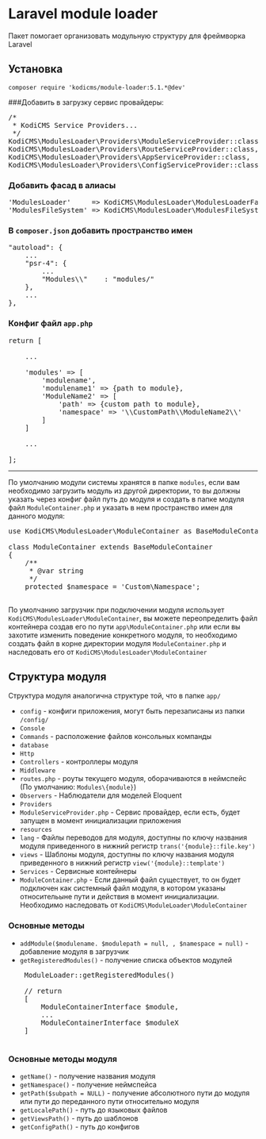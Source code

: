 # Laravel module loader

Пакет помогает организовать модульную структуру для фреймворка Laravel

## Установка

`composer require 'kodicms/module-loader:5.1.*@dev'`

###Добавить в загрузку сервис провайдеры:
<pre>
/*
 * KodiCMS Service Providers...
 */
KodiCMS\ModulesLoader\Providers\ModuleServiceProvider::class,
KodiCMS\ModulesLoader\Providers\RouteServiceProvider::class,
KodiCMS\ModulesLoader\Providers\AppServiceProvider::class,
KodiCMS\ModulesLoader\Providers\ConfigServiceProvider::class,
</pre>

### Добавить фасад в алиасы

<pre>
'ModulesLoader'     => KodiCMS\ModulesLoader\ModulesLoaderFacade::class,
'ModulesFileSystem' => KodiCMS\ModulesLoader\ModulesFileSystemFacade::class,
</pre>


### В `composer.json` добавить пространство имен
<pre>
"autoload": {
	...
	"psr-4": {
		...
		"Modules\\"    : "modules/"
	},
	...
},
</pre>

### Конфиг файл `app.php` 
<pre>
return [

	...

	'modules' => [
		'modulename', 
		'modulename1' => {path to module},
		'ModuleName2' => [
			'path' => {custom path to module},
			'namespace' => '\\CustomPath\\ModuleName2\\'
		]
	]	
	
	...

];
</pre>

----------

По умолчанию модули системы хранятся в папке `modules`, если вам необходимо загрузить модуль из другой директории, то вы должны указать через конфиг файл путь до модуля и создать в папке модуля файл `ModuleContainer.php` и указать в нем пространство имен для данного модуля:

<pre>
use KodiCMS\ModulesLoader\ModuleContainer as BaseModuleContainer;

class ModuleContainer extends BaseModuleContainer
{
	/**
	 * @var string
	 */
	protected $namespace = 'Custom\Namespace';

</pre>

По умолчанию загрузчик при подключении модуля использует `KodiCMS\ModulesLoader\ModuleContainer`, вы можете переопределить файл контейнера создав его по пути `app\ModuleContainer.php` или если вы захотите изменить поведение конкретного модуля, то необходимо создать файл в корне директории модуля `ModuleContainer.php` и наследовать его от `KodiCMS\ModulesLoader\ModuleContainer`

## Структура модуля

Структура модуля аналогична структуре той, что в папке `app/`

 * `config` - конфиги приложения, могут быть перезаписаны из папки `/config/`
 * `Console`
  * `Commands` - расположение файлов консольных компанды
 * `database`
 * `Http`
  * `Controllers` - контроллеры модуля
  * `Middleware`
  * `routes.php` - роуты текущего модуля, оборачиваются в неймспейс (По умолчанию: `Modules\{module}`)
 * `Observers` - Наблюдатели для моделей Eloquent
 * `Providers`
  * `ModuleServiceProvider.php` - Сервис провайдер, если есть, будет запущен в момент инициализации приложения
 * `resources`
  * `lang` - Файлы переводов для модуля, доступны по ключу названия модуля приведенного в нижний регистр `trans('{module}::file.key')`
  * `views` - Шаблоны модуля, доступны по ключу названия модуля приведенного в нижний регистр `view('{module}::template')`
 * `Services` - Сервисные контейнеры
 * `ModuleContainer.php` - Если данный файл существует, то он будет подключен как системный файл модуля, в котором указаны относительыне пути и действия в момент инициализации. Необходимо наследовать от `KodiCMS\ModuleLoader\ModuleContainer`

### Основные методы

 * `addModule($modulename. $modulepath = null, , $namespace = null)` - добавление модуля в загрузчик
 * `getRegisteredModules()` - получение списка объектов модулей
	<pre>
	ModuleLoader::getRegisteredModules()

	// return
	[
		ModuleContainerInterface $module,
		...
		ModuleContainerInterface $moduleX
	]
	</pre>

### Основные методы модуля

 * `getName()` - получение названия модуля
 * `getNamespace()` - получение неймспейса
 * `getPath($subpath = NULL)` - получение абсолютного пути до модуля или пути до переданного пути относительно модуля
 * `getLocalePath()` - путь до языковых файлов
 * `getViewsPath()` - путь до шаблонов
 * `getConfigPath()` - путь до конфигов
